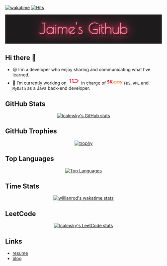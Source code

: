 [![wakatime](https://wakatime.com/badge/user/e6a7179b-a66b-4b62-9410-7ef03828b4b1.svg)](https://wakatime.com/@e6a7179b-a66b-4b62-9410-7ef03828b4b1)
[![Hits](https://hits.seeyoufarm.com/api/count/incr/badge.svg?url=https%3A%2F%2Fgithub.com%2Flcalmsky%2Fhit-counter&count_bg=%2379C83D&title_bg=%23555555&icon=&icon_color=%23E7E7E7&title=hits&edge_flat=true)](https://github.com/lcalmksy)

![](https://raw.githubusercontent.com/lcalmsky/lcalmsky/main/images/jaimes-github-logo-poiret-one-regular.gif)

## Hi there 👋
- :smiley: I'm a developer who enjoy sharing and communicating what I've learned.
- 🔭 I’m currently working on ![](https://raw.githubusercontent.com/lcalmsky/lcalmsky/main/resources/logo/11st-logo.png) in charge of ![SK pay](https://raw.githubusercontent.com/lcalmsky/lcalmsky/main/resources/logo/skpay-logo.png) `FDS`, `AML` and `MyData` as a Java back-end developer.

## GitHub Stats

<div align="center">

[![lcalmsky</div>'s GitHub stats](https://github-readme-stats.vercel.app/api?username=lcalmsky&count_private=true&show_icons=true&include_all_commits=true&theme=merko)](https://github.com/lcalmsky)

</div>


## GitHub Trophies

<div align="center">

[![trophy](https://github-profile-trophy.vercel.app/?username=lcalmsky&row=2&column=4&theme=juicyfresh&margin-w=15&margin-h=15)](https://github.com/lcalmsky)

</div>

## Top Languages

<div align="center">

[![Top Languages](https://github-readme-stats.vercel.app/api/top-langs?username=lcalmsky&layout=compact&hide=javascript,html,css,scss&theme=merko)](https://github.com/lcalmksy)

</div>

## Time Stats

<div align="center">

[![willianrod's wakatime stats](https://github-readme-stats.vercel.app/api/wakatime?username=lcalmsky&theme=onedark)](https://github.com/lcalmsky)

</div>

## LeetCode

<div align="center">

[![lcalmsky's LeetCode stats](https://leetcode-stats-six.vercel.app/api?username=lcalmsky&theme=dark)](https://github.com/lcalmsky/leetcode-stats)

</div>

## Links
* [resume](https://lcalmsky.github.io/resume/)
* [blog](https://jaime-note.tistory.com/)


[//]: <> "![Java](https://img.shields.io/badge/-Java-black?logo=java&style=social)"
[//]: <> "![Spring](https://img.shields.io/badge/-Spring%20Framework-black?logo=spring&style=social)"
[//]: <> "![MySQL](https://img.shields.io/badge/-MySQL-black?logo=mysql&style=social)"
[//]: <> "![Git](https://img.shields.io/badge/-Git-black?logo=git&style=social)"
[//]: <> "![GitHub](https://img.shields.io/badge/-GitHub-black?logo=github&style=social)"

[comment]: <> (### Tech Stack)

[comment]: <> (<p align="center">)

[comment]: <> (<img alt="Java" src="https://img.shields.io/badge/Java-007396?style=for-the-badge&logo=Java&logoColor=white"/>)

[comment]: <> (<img alt="Gradle" src="https://img.shields.io/badge/Gradle-02303A?style=for-the-badge&logo=gradle&logoColor=white"/>)

[comment]: <> (<img alt="Maven" src="https://img.shields.io/badge/Maven-C71A36?style=for-the-badge&logo=apache%20maven&logoColor=white"/>)

[comment]: <> (<img alt="Groovy" src="https://img.shields.io/badge/groovy-4298B8?style=for-the-badge&logo=apache%20groovy&logoColor=white"/>)

[comment]: <> (<img alt="Spring Boot" src="https://img.shields.io/badge/Spring Boot-6DB33F?style=for-the-badge&logo=Spring%20Boot&logoColor=white"/>)

[comment]: <> (<img alt="MySQL" src="https://img.shields.io/badge/mysql-4479A1?style=for-the-badge&logo=mysql&logoColor=white"/>)

[comment]: <> (<img alt="Oracle" src="https://img.shields.io/badge/oracle-F80000?style=for-the-badge&logo=oracle&logoColor=white"/>)

[comment]: <> (<img alt="MariaDB" src="https://img.shields.io/badge/mariadb-003545?style=for-the-badge&logo=mariadb&logoColor=white"/>)

[comment]: <> (<img alt="Hibernate" src="https://img.shields.io/badge/Hibernate-59666C?style=for-the-badge&logo=Hibernate&logoColor=white"/>)

[comment]: <> (<img alt="Redis" src="https://img.shields.io/badge/redis-DC382D?style=for-the-badge&logo=redis&logoColor=white"/>)

[comment]: <> (<img alt="JUnit5" src="https://img.shields.io/badge/JUnit5-25A162?style=for-the-badge&logo=JUnit5&logoColor=white"/>)

[comment]: <> (<img alt="Swagger" src="https://img.shields.io/badge/Swagger-85EA2D?style=for-the-badge&logo=Swagger&logoColor=white"/>)

[comment]: <> (<img alt="Asciidoctor" src="https://img.shields.io/badge/asciidoctor-E40046?style=for-the-badge&logo=Asciidoctor&logoColor=white"/>)

[comment]: <> (<img alt="Docker" src="https://img.shields.io/badge/docker-2496ED?style=for-the-badge&logo=docker&logoColor=white"/>)

[comment]: <> (<img alt="Jenkins" src="https://img.shields.io/badge/jenkins-D24939?style=for-the-badge&logo=jenkins&logoColor=white"/>)

[comment]: <> (<img alt="Ansible" src="https://img.shields.io/badge/ansible-EE0000?style=for-the-badge&logo=ansible&logoColor=white"/>)

[comment]: <> (<img alt="Github" src="https://img.shields.io/badge/github-181717?style=for-the-badge&logo=github&logoColor=white"/>)

[comment]: <> (<img alt="Gitlab" src="https://img.shields.io/badge/gitlab-FCA121?style=for-the-badge&logo=gitlab&logoColor=white"/>)

[comment]: <> (<img alt="Bitbucket" src="https://img.shields.io/badge/bitbucket-0052CC?style=for-the-badge&logo=bitbucket&logoColor=white"/>)

[comment]: <> (<img alt="Confluence" src="https://img.shields.io/badge/confluence-172B4D?style=for-the-badge&logo=confluence&logoColor=white"/>)

[comment]: <> (<img alt="Jira" src="https://img.shields.io/badge/jira-0052CC?style=for-the-badge&logo=jira&logoColor=white"/>)

[comment]: <> (<img alt="Slack" src="https://img.shields.io/badge/slack-4A154B?style=for-the-badge&logo=slack&logoColor=white"/>)

[comment]: <> (<img alt="AWS" src="https://img.shields.io/badge/aws-232F3E?style=for-the-badge&logo=amazon%20aws&logoColor=white"/>)

[comment]: <> (<img alt="IntelliJ" src="https://img.shields.io/badge/intellij-000000?style=for-the-badge&logo=intellij%20idea&logoColor=white"/>)

[comment]: <> (<img alt="Eclipse" src="https://img.shields.io/badge/eclipse-2C2255?style=for-the-badge&logo=eclipse%20ide&logoColor=white"/>)

[comment]: <> (</p>)

[comment]: <> (<img alt="Spring" src="https://img.shields.io/badge/Spring-6DB33F?style=for-the-badge&logo=Spring&logoColor=white"/>)

[comment]: <> (<img alt="Kubernetes" src="https://img.shields.io/badge/kubernetes-326CE5?style=for-the-badge&logo=kubernetes&logoColor=white"/>)

[comment]: <> (<img alt="Azure" src="https://img.shields.io/badge/azure-0078D4?style=for-the-badge&logo=microsoft%20azure&logoColor=white"/>)